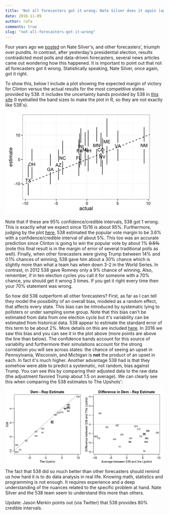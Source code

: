 ```yaml
---
title: 'Not all forecasters got it wrong: Nate Silver does it again (again)'
date: 2016-11-09
author: rafa
comments: true
slug: "not-all-forecasters-got-it-wrong"
---
```


Four years ago we
[posted](http://simplystatistics.org/2012/11/07/nate-silver-does-it-again-will-pundits-finally-accept/)
on Nate Silver's, and other forecasters', triumph over pundits. In
contrast, after yesterday's presidential election, results contradicted
most polls and data-driven forecasters, several news articles came out
wondering how this happened. It is important to point 
out that not all forecasters got it wrong. Statistically
speaking, Nate Silver, once again, got it right.

To show this, below I include a plot showing the expected margin of
victory for Clinton versus the actual results for the most competitive states provided by 538. It includes the uncertainty bands provided by 538 in
[this site](http://projects.fivethirtyeight.com/2016-election-forecast/)
(I eyeballed the band sizes to make the plot in R, so they are not
exactly like 538's). 

![538-2016-election](https://raw.githubusercontent.com/simplystats/simplystats.github.io/master/_images/us-election-2016-538-prediction.png)

Note that if these are 95% confidence/credible intervals, 538 got 1
wrong. This is exactly what we expect since 15/16 is about
95%. Furthermore, judging by the plot [here](http://projects.fivethirtyeight.com/2016-election-forecast/), 538 estimated the popular vote margin to be 3.6%
with a confidence/credible interval of about 5%. 
This too was an accurate
prediction since Clinton is going to win the popular vote by
about 1% ~~0.5%~~ (note this final result is in the margin of error of
several traditional polls as well). Finally, when other forecasters were
giving Trump between 14% and 0.1% chances of winning, 538 gave
him about a 
30% chance which is slightly more than what a team has when down 3-2
in the World Series. In contrast, in 2012 538 gave Romney only a 9%
chance of winning. Also, remember, if in ten election cycles you
call it for someone with a 70% chance, you should get it wrong 3
times. If you get it right every time then your 70% statement was wrong.

So how did 538 outperform all other forecasters? First, as far as I
can tell they model the possibility of an overall bias, modeled as a
random effect, that affects
every state. This bias can be introduced by systematic
lying to pollsters or under sampling some group. Note that this bias
can't be estimated from data from
one election cycle but it's variability can be estimated from
historical data. 538 appear
to estimate the standard error of this term to be
about 2%. More details on this are included [here](http://simplystatistics.org/html/midterm2012.html). In 2016 we saw this bias and you can see it in 
the plot above (more points are above the line than below). The
confidence bands account for this source of variabilty and furthermore
their simulations account for the strong correlation you will see
across states: the chance of seeing an upset in Pennsylvania, Wisconsin,
and Michigan is **not** the product of an upset in each. In
fact it's much higher. Another advantage 538 had is that they somehow
were able to predict a systematic, not random, bias against
Trump. You can see this by 
comparing their adjusted data to the raw data (the adjustment favored
Trump about 1.5 on average). We can clearly see this when comparing the 538
estimates to The Upshots':


![538-2016-election](https://raw.githubusercontent.com/simplystats/simplystats.github.io/master/_images/us-election-2016-538-v-upshot.png)

The fact that 538 did so much better than other forecasters should
remind us how hard it is to do data analysis in real life. Knowing
math, statistics and programming is not enough. It requires experience
and a deep understanding of the nuances related to the specific
problem at hand. Nate Silver and the 538 team seem to understand this
more than others.

Update: Jason Merkin points out (via Twitter) that 538 provides 80% credible
intervals.

